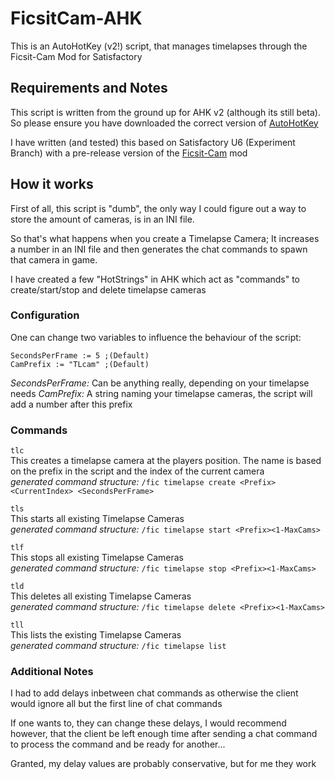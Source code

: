 # FicsitCam-AHK
This is an AutoHotKey (v2!) script, that manages timelapses through the Ficsit-Cam Mod for Satisfactory

## Requirements and Notes

This script is written from the ground up for AHK v2 (although its still beta).
So please ensure you have downloaded the correct version of [AutoHotKey](https://www.autohotkey.com/)

I have written (and tested) this based on Satisfactory U6 (Experiment Branch) with a pre-release version of
the [Ficsit-Cam](https://github.com/Panakotta00/FicsIt-Cam) mod

## How it works

First of all, this script is "dumb", the only way I could figure out a way to store the amount of cameras, is in an
INI file.

So that's what happens when you create a Timelapse Camera; It increases a number in an INI file and then generates the chat commands to spawn that camera in game.

I have created a few "HotStrings" in AHK which act as "commands" to create/start/stop and delete timelapse cameras

### Configuration

One can change two variables to influence the behaviour of the script:

```
SecondsPerFrame := 5 ;(Default)
CamPrefix := "TLcam" ;(Default)
```

*SecondsPerFrame:* Can be anything really, depending on your timelapse needs
*CamPrefix:* A string naming your timelapse cameras, the script will add a number after this prefix

### Commands

`tlc` \
This creates a timelapse camera at the players position.
The name is based on the prefix in the script and the index of the current camera \
*generated command structure:* `/fic timelapse create <Prefix><CurrentIndex> <SecondsPerFrame>`

`tls` \
This starts all existing Timelapse Cameras \
*generated command structure:* `/fic timelapse start <Prefix><1-MaxCams>`

`tlf` \
This stops all existing Timelapse Cameras \
*generated command structure:* `/fic timelapse stop <Prefix><1-MaxCams>`

`tld` \
This deletes all existing Timelapse Cameras \
*generated command structure:* `/fic timelapse delete <Prefix><1-MaxCams>`

`tll` \
This lists the existing Timelapse Cameras \
*generated command structure:* `/fic timelapse list`

### Additional Notes

I had to add delays inbetween chat commands as otherwise the client would ignore all 
but the first line of chat commands

If one wants to, they can change these delays, I would recommend however, that the client be left enough time
after sending a chat command to process the command and be ready for another...

Granted, my delay values are probably conservative, but for me they work
